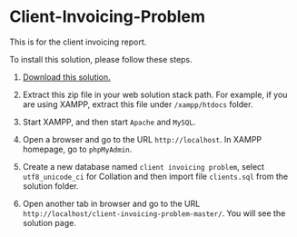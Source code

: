 # Client-Invoicing-Problem

This is for the client invoicing report.

To install this solution, please follow these steps.

1.  [Download this solution.](https://github.com/xiaowu217/Client-Invoicing-Problem/archive/master.zip)

2.  Extract this zip file in your web solution stack path. For example, if you are using XAMPP, extract this file under `/xampp/htdocs` folder.

3.  Start XAMPP, and then start `Apache` and `MySQL`.

4.  Open a browser and go to the URL `http://localhost`. In XAMPP homepage, go to `phpMyAdmin`.

5.  Create a new database named `client invoicing problem`, select `utf8_unicode_ci` for Collation and then import file `clients.sql` from the solution folder.

6.  Open another tab in browser and go to the URL `http://localhost/client-invoicing-problem-master/`. You will see the solution page.
